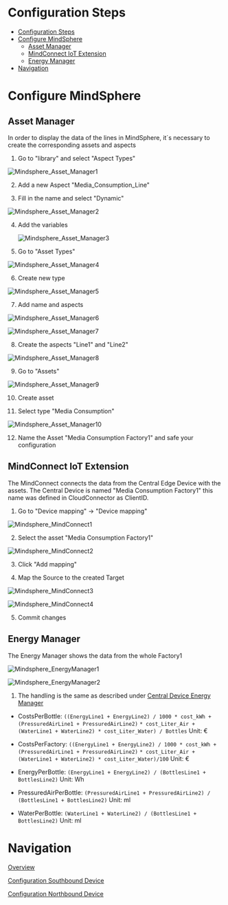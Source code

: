 # Configuration Steps


- [Configuration Steps](#configuration-steps)
- [Configure MindSphere](#configure-mindsphere)
  - [Asset Manager](#asset-manager)
  - [MindConnect IoT Extension](#mindconnect-iot-extension)
  - [Energy Manager](#energy-manager)
- [Navigation](#navigation)
  


# Configure MindSphere

## Asset Manager

In order to display the data of the lines in MindSphere, it´s necessary to create the corresponding assets and aspects

1. Go to "library" and select "Aspect Types"
  
  ![Mindsphere_Asset_Manager1](graphics/Mindsphere_AssetManager1.png)

2. Add a new Aspect "Media_Consumption_Line"
   
3. Fill in the name and select "Dynamic"

  ![Mindsphere_Asset_Manager2](graphics/Mindsphere_AssetManager2.png)

4. Add the variables

   ![Mindsphere_Asset_Manager3](graphics/Mindsphere_AssetManager3.png)

5. Go to "Asset Types"

  ![Mindsphere_Asset_Manager4](graphics/Mindsphere_AssetManager4.png)

6. Create new type
  
  ![Mindsphere_Asset_Manager5](graphics/Mindsphere_AssetManager5.png)

7. Add name and aspects
  
  ![Mindsphere_Asset_Manager6](graphics/Mindsphere_AssetManager6.png)

  ![Mindsphere_Asset_Manager7](graphics/Mindsphere_AssetManager7.png)

8. Create the aspects "Line1" and "Line2" 

  ![Mindsphere_Asset_Manager8](graphics/Mindsphere_AssetManager8.png)

9. Go to "Assets"

  ![Mindsphere_Asset_Manager9](graphics/Mindsphere_AssetManager9.png)

10. Create asset
    
11. Select type "Media Consumption"

  ![Mindsphere_Asset_Manager10](graphics/Mindsphere_AssetManager10.png)

12. Name the Asset "Media Consumption Factory1" and safe your configuration


## MindConnect IoT Extension

The MindConnect connects the data from the Central Edge Device with the assets. 
The Central Device is named "Media Consumption Factory1" this name was defined in CloudConnector as ClientID. 
1. Go to "Device mapping" -> "Device mapping"
  
  ![Mindsphere_MindConnect1](graphics/Mindsphere_MindConnect1.png)

2. Select the asset "Media Consumption Factory1"

  ![Mindsphere_MindConnect2](graphics/Mindsphere_MindConnect2.png)

3. Click "Add mapping"
   
4. Map the Source to the created Target
  
  ![Mindsphere_MindConnect3](graphics/Mindsphere_MindConnect3.png)

  ![Mindsphere_MindConnect4](graphics/Mindsphere_MindConnect4.png)

5. Commit changes

## Energy Manager

The Energy Manager shows the data from the whole Factory1
  
  ![Mindsphere_EnergyManager1](graphics/Mindspehre_EnergyManager1.png)
  
  ![Mindsphere_EnergyManager2](graphics/Mindspehre_EnergyManager2.png)

1. The handling is the same as described under [Central Device Energy Manager ](install_Device_Northbound.md)
  
- CostsPerBottle: `((EnergyLine1 + EnergyLine2) / 1000 * cost_kWh + (PressuredAirLine1 + PressuredAirLine2)`
                     `* cost_Liter_Air + (WaterLine1 + WaterLine2) * cost_Liter_Water) / Bottles` Unit: €

- CostsPerFactory: `((EnergyLine1 + EnergyLine2) / 1000 * cost_kWh + (PressuredAirLine1 + PressuredAirLine2)`
                     `* cost_Liter_Air + (WaterLine1 + WaterLine2) * cost_Liter_Water)/100` Unit: €

- EnergyPerBottle: `(EnergyLine1 + EnergyLine2) / (BottlesLine1 + BottlesLine2)` Unit: Wh

- PressuredAirPerBottle: `(PressuredAirLine1 + PressuredAirLine2) / (BottlesLine1 + BottlesLine2)` Unit: ml

- WaterPerBottle: `(WaterLine1 + WaterLine2) / (BottlesLine1 + BottlesLine2)` Unit: ml

# Navigation

[Overview](../README.md)

[Configuration Southbound Device ](install_PLC_Devices_Southbound.md)

[Configuration Northbound Device](install_Device_Northbound.md)
